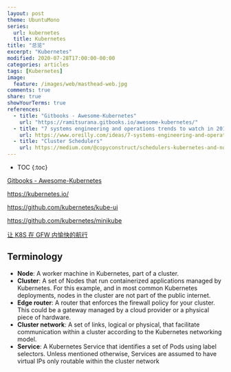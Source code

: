```yaml
---
layout: post
theme: UbuntuMono
series:
  url: kubernetes
  title: Kubernetes
title: "总览"
excerpt: "Kubernetes"
modified: 2020-07-28T17:00:00-00:00
categories: articles
tags: [Kubernetes]
image:
  feature: /images/web/masthead-web.jpg
comments: true
share: true
showYourTerms: true
references:
  - title: "Gitbooks - Awesome-Kubernetes"
    url: "https://ramitsurana.gitbooks.io/awesome-kubernetes/"
  - title: "7 systems engineering and operations trends to watch in 2018"
    url: https://www.oreilly.com/ideas/7-systems-engineering-and-operations-trends-to-watch-in-2018
  - title: "Cluster Schedulers"
    url: https://medium.com/@copyconstruct/schedulers-kubernetes-and-nomad-b0f2e14a896
---
```


<style>
.showyourterms .type:before {
  content: "$ "
}
</style>

* TOC
{:toc}

[Gitbooks - Awesome-Kubernetes](https://ramitsurana.gitbooks.io/awesome-kubernetes/)

https://kubernetes.io/

https://github.com/kubernetes/kube-ui

https://github.com/kubernetes/minikube

[让 K8S 在 GFW 内愉快的航行](https://developer.aliyun.com/article/759310)

## Terminology

* **Node**: A worker machine in Kubernetes, part of a cluster.
* **Cluster**: A set of Nodes that run containerized applications managed by Kubernetes. For this example, and in most common Kubernetes deployments, nodes in the cluster are not part of the public internet.
* **Edge router**: A router that enforces the firewall policy for your cluster. This could be a gateway managed by a cloud provider or a physical piece of hardware.
* **Cluster network**: A set of links, logical or physical, that facilitate communication within a cluster according to the Kubernetes networking model.
* **Service**: A Kubernetes Service that identifies a set of Pods using label selectors. Unless mentioned otherwise, Services are assumed to have virtual IPs only routable within the cluster network
